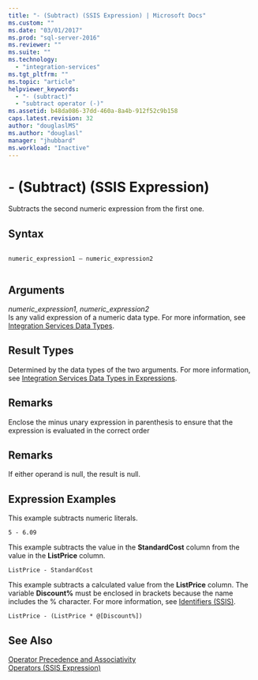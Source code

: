 ```yaml
---
title: "- (Subtract) (SSIS Expression) | Microsoft Docs"
ms.custom: ""
ms.date: "03/01/2017"
ms.prod: "sql-server-2016"
ms.reviewer: ""
ms.suite: ""
ms.technology: 
  - "integration-services"
ms.tgt_pltfrm: ""
ms.topic: "article"
helpviewer_keywords: 
  - "- (subtract)"
  - "subtract operator (-)"
ms.assetid: b48da086-37dd-460a-8a4b-912f52c9b158
caps.latest.revision: 32
author: "douglaslMS"
ms.author: "douglasl"
manager: "jhubbard"
ms.workload: "Inactive"
---
```

# - (Subtract) (SSIS Expression)
  Subtracts the second numeric expression from the first one.  
  
## Syntax  
  
```  
  
numeric_expression1 – numeric_expression2  
  
```  
  
## Arguments  
 *numeric_expression1, numeric_expression2*  
 Is any valid expression of a numeric data type. For more information, see [Integration Services Data Types](../../integration-services/data-flow/integration-services-data-types.md).  
  
## Result Types  
 Determined by the data types of the two arguments. For more information, see [Integration Services Data Types in Expressions](../../integration-services/expressions/integration-services-data-types-in-expressions.md).  
  
## Remarks  
 Enclose the minus unary expression in parenthesis to ensure that the expression is evaluated in the correct order  
  
## Remarks  
 If either operand is null, the result is null.  
  
## Expression Examples  
 This example subtracts numeric literals.  
  
```  
5 - 6.09  
```  
  
 This example subtracts the value in the **StandardCost** column from the value in the **ListPrice** column.  
  
```  
ListPrice - StandardCost  
```  
  
 This example subtracts a calculated value from the **ListPrice** column. The variable **Discount%** must be enclosed in brackets because the name includes the % character. For more information, see [Identifiers &#40;SSIS&#41;](../../integration-services/expressions/identifiers-ssis.md).  
  
```  
ListPrice - (ListPrice * @[Discount%])  
```  
  
## See Also  
 [Operator Precedence and Associativity](../../integration-services/expressions/operator-precedence-and-associativity.md)   
 [Operators &#40;SSIS Expression&#41;](../../integration-services/expressions/operators-ssis-expression.md)  
  
  
